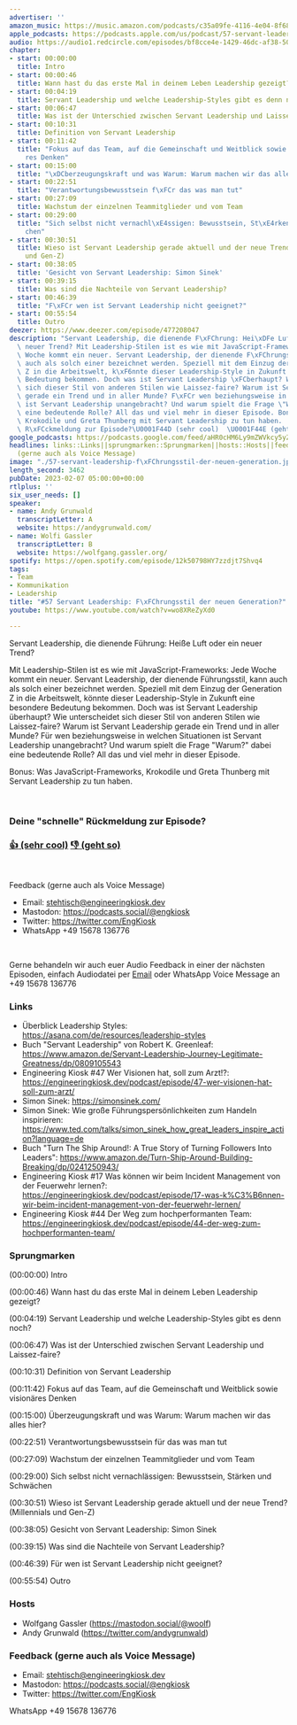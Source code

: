 ```yaml
---
advertiser: ''
amazon_music: https://music.amazon.com/podcasts/c35a09fe-4116-4e04-8f68-77d61b112e46/episodes/aac42988-d496-4ab5-bf61-111fe8fff9cb/engineering-kiosk-57-servant-leadership-f%C3%BChrungsstil-der-neuen-generation
apple_podcasts: https://podcasts.apple.com/us/podcast/57-servant-leadership-f%C3%BChrungsstil-der-neuen-generation/id1603082924?i=1000598385014&uo=4
audio: https://audio1.redcircle.com/episodes/bf8cce4e-1429-46dc-af38-50386761964a/stream.mp3
chapter:
- start: 00:00:00
  title: Intro
- start: 00:00:46
  title: Wann hast du das erste Mal in deinem Leben Leadership gezeigt?
- start: 00:04:19
  title: Servant Leadership und welche Leadership-Styles gibt es denn noch?
- start: 00:06:47
  title: Was ist der Unterschied zwischen Servant Leadership und Laissez-faire?
- start: 00:10:31
  title: Definition von Servant Leadership
- start: 00:11:42
  title: "Fokus auf das Team, auf die Gemeinschaft und Weitblick sowie vision\xE4\
    res Denken"
- start: 00:15:00
  title: "\xDCberzeugungskraft und was Warum: Warum machen wir das alles hier?"
- start: 00:22:51
  title: "Verantwortungsbewusstsein f\xFCr das was man tut"
- start: 00:27:09
  title: Wachstum der einzelnen Teammitglieder und vom Team
- start: 00:29:00
  title: "Sich selbst nicht vernachl\xE4ssigen: Bewusstsein, St\xE4rken und Schw\xE4\
    chen"
- start: 00:30:51
  title: Wieso ist Servant Leadership gerade aktuell und der neue Trend? (Millennials
    und Gen-Z)
- start: 00:38:05
  title: 'Gesicht von Servant Leadership: Simon Sinek'
- start: 00:39:15
  title: Was sind die Nachteile von Servant Leadership?
- start: 00:46:39
  title: "F\xFCr wen ist Servant Leadership nicht geeignet?"
- start: 00:55:54
  title: Outro
deezer: https://www.deezer.com/episode/477208047
description: "Servant Leadership, die dienende F\xFChrung: Hei\xDFe Luft oder ein\
  \ neuer Trend? Mit Leadership-Stilen ist es wie mit JavaScript-Frameworks: Jede\
  \ Woche kommt ein neuer. Servant Leadership, der dienende F\xFChrungsstil, kann\
  \ auch als solch einer bezeichnet werden. Speziell mit dem Einzug der Generation\
  \ Z in die Arbeitswelt, k\xF6nnte dieser Leadership-Style in Zukunft eine besondere\
  \ Bedeutung bekommen. Doch was ist Servant Leadership \xFCberhaupt? Wie unterscheidet\
  \ sich dieser Stil von anderen Stilen wie Laissez-faire? Warum ist Servant Leadership\
  \ gerade ein Trend und in aller Munde? F\xFCr wen beziehungsweise in welchen Situationen\
  \ ist Servant Leadership unangebracht? Und warum spielt die Frage \"Warum?\" dabei\
  \ eine bedeutende Rolle? All das und viel mehr in dieser Episode. Bonus: Was JavaScript-Frameworks,\
  \ Krokodile und Greta Thunberg mit Servant Leadership zu tun haben.  Deine \"schnelle\"\
  \ R\xFCckmeldung zur Episode?\U0001F44D (sehr cool)  \U0001F44E (geht so)"
google_podcasts: https://podcasts.google.com/feed/aHR0cHM6Ly9mZWVkcy5yZWRjaXJjbGUuY29tLzBlY2ZkZmQ3LWZkYTEtNGMzZC05NTE1LTQ3NjcyN2Y5ZGY1ZQ/episode/ZDY4NTgzNmItNzBmMy00N2YzLWJlYTAtODUyYzNlY2MzNDA5?sa=X&ved=2ahUKEwjRvbGD-4L9AhW3j44IHTRKBiwQkfYCegQIARAF
headlines: links::Links||sprungmarken::Sprungmarken||hosts::Hosts||feedback-gerne-auch-als-voice-message::Feedback
  (gerne auch als Voice Message)
image: "./57-servant-leadership-f\xFChrungsstil-der-neuen-generation.jpg"
length_second: 3462
pubDate: 2023-02-07 05:00:00+00:00
rtlplus: ''
six_user_needs: []
speaker:
- name: Andy Grunwald
  transcriptLetter: A
  website: https://andygrunwald.com/
- name: Wolfi Gassler
  transcriptLetter: B
  website: https://wolfgang.gassler.org/
spotify: https://open.spotify.com/episode/12k50798HY7zzdjt7Shvq4
tags:
- Team
- Kommunikation
- Leadership
title: "#57 Servant Leadership: F\xFChrungsstil der neuen Generation?"
youtube: https://www.youtube.com/watch?v=wo8XReZyXd0

---
```

<p>Servant Leadership, die dienende Führung: Heiße Luft oder ein neuer Trend?</p><p>Mit Leadership-Stilen ist es wie mit JavaScript-Frameworks: Jede Woche kommt ein neuer. Servant Leadership, der dienende Führungsstil, kann auch als solch einer bezeichnet werden. Speziell mit dem Einzug der Generation Z in die Arbeitswelt, könnte dieser Leadership-Style in Zukunft eine besondere Bedeutung bekommen. Doch was ist Servant Leadership überhaupt? Wie unterscheidet sich dieser Stil von anderen Stilen wie Laissez-faire? Warum ist Servant Leadership gerade ein Trend und in aller Munde? Für wen beziehungsweise in welchen Situationen ist Servant Leadership unangebracht? Und warum spielt die Frage &#34;Warum?&#34; dabei eine bedeutende Rolle? All das und viel mehr in dieser Episode.</p><p>Bonus: Was JavaScript-Frameworks, Krokodile und Greta Thunberg mit Servant Leadership zu tun haben.</p><p><br></p><h3><strong>Deine &#34;schnelle&#34; Rückmeldung zur Episode?</strong></h3><h3><a href="https://api.openpodcast.dev/feedback/57/upvote" rel="nofollow"><strong>👍</strong> (sehr cool)</a>  <a href="https://api.openpodcast.dev/feedback/57/downvote" rel="nofollow"><strong>👎</strong> (geht so)</a></h3><p><br></p><p>Feedback (gerne auch als Voice Message)</p><ul><li>Email: <a href="mailto:stehtisch@engineeringkiosk.dev" rel="nofollow">stehtisch@engineeringkiosk.dev</a></li><li>Mastodon: <a href="https://podcasts.social/@engkiosk" rel="nofollow">https://podcasts.social/@engkiosk</a></li><li>Twitter: <a href="https://twitter.com/EngKiosk" rel="nofollow">https://twitter.com/EngKiosk</a></li><li>WhatsApp +49 15678 136776</li></ul><p><br></p><p>Gerne behandeln wir auch euer Audio Feedback in einer der nächsten Episoden, einfach Audiodatei per <a href="https://engineeringkiosk.dev/kontakt/">Email</a> oder WhatsApp Voice Message an +49 15678 136776</p><h3 id="links">Links</h3><ul><li>Überblick Leadership Styles: <a href="https://asana.com/de/resources/leadership-styles" rel="nofollow">https://asana.com/de/resources/leadership-styles</a></li><li>Buch &#34;Servant Leadership&#34; von Robert K. Greenleaf: <a href="https://www.amazon.de/Servant-Leadership-Journey-Legitimate-Greatness/dp/0809105543" rel="nofollow">https://www.amazon.de/Servant-Leadership-Journey-Legitimate-Greatness/dp/0809105543</a></li><li>Engineering Kiosk #47 Wer Visionen hat, soll zum Arzt!?: <a href="https://engineeringkiosk.dev/podcast/episode/47-wer-visionen-hat-soll-zum-arzt/">https://engineeringkiosk.dev/podcast/episode/47-wer-visionen-hat-soll-zum-arzt/</a></li><li>Simon Sinek: <a href="https://simonsinek.com/" rel="nofollow">https://simonsinek.com/</a></li><li>Simon Sinek: Wie große Führungspersönlichkeiten zum Handeln inspirieren: <a href="https://www.ted.com/talks/simon_sinek_how_great_leaders_inspire_action?language=de" rel="nofollow">https://www.ted.com/talks/simon_sinek_how_great_leaders_inspire_action?language=de</a></li><li>Buch &#34;Turn The Ship Around!: A True Story of Turning Followers Into Leaders&#34;: <a href="https://www.amazon.de/Turn-Ship-Around-Building-Breaking/dp/0241250943/" rel="nofollow">https://www.amazon.de/Turn-Ship-Around-Building-Breaking/dp/0241250943/</a></li><li>Engineering Kiosk #17 Was können wir beim Incident Management von der Feuerwehr lernen?: <a href="https://engineeringkiosk.dev/podcast/episode/17-was-k%C3%B6nnen-wir-beim-incident-management-von-der-feuerwehr-lernen/">https://engineeringkiosk.dev/podcast/episode/17-was-k%C3%B6nnen-wir-beim-incident-management-von-der-feuerwehr-lernen/</a></li><li>Engineering Kiosk #44 Der Weg zum hochperformanten Team: <a href="https://engineeringkiosk.dev/podcast/episode/44-der-weg-zum-hochperformanten-team/">https://engineeringkiosk.dev/podcast/episode/44-der-weg-zum-hochperformanten-team/</a></li></ul><h3 id="sprungmarken">Sprungmarken</h3><p>(00:00:00) Intro</p><p>(00:00:46) Wann hast du das erste Mal in deinem Leben Leadership gezeigt?</p><p>(00:04:19) Servant Leadership und welche Leadership-Styles gibt es denn noch?</p><p>(00:06:47) Was ist der Unterschied zwischen Servant Leadership und Laissez-faire?</p><p>(00:10:31) Definition von Servant Leadership</p><p>(00:11:42) Fokus auf das Team, auf die Gemeinschaft und Weitblick sowie visionäres Denken</p><p>(00:15:00) Überzeugungskraft und was Warum: Warum machen wir das alles hier?</p><p>(00:22:51) Verantwortungsbewusstsein für das was man tut</p><p>(00:27:09) Wachstum der einzelnen Teammitglieder und vom Team</p><p>(00:29:00) Sich selbst nicht vernachlässigen: Bewusstsein, Stärken und Schwächen</p><p>(00:30:51) Wieso ist Servant Leadership gerade aktuell und der neue Trend? (Millennials und Gen-Z)</p><p>(00:38:05) Gesicht von Servant Leadership: Simon Sinek</p><p>(00:39:15) Was sind die Nachteile von Servant Leadership?</p><p>(00:46:39) Für wen ist Servant Leadership nicht geeignet?</p><p>(00:55:54) Outro</p><h3 id="hosts">Hosts</h3><ul><li>Wolfgang Gassler (<a href="https://mastodon.social/@woolf" rel="nofollow">https://mastodon.social/@woolf</a>)</li><li>Andy Grunwald (<a href="https://twitter.com/andygrunwald" rel="nofollow">https://twitter.com/andygrunwald</a>)</li></ul><h3 id="feedback-gerne-auch-als-voice-message">Feedback (gerne auch als Voice Message)</h3><ul><li>Email: <a href="mailto:stehtisch@engineeringkiosk.dev" rel="nofollow">stehtisch@engineeringkiosk.dev</a></li><li>Mastodon: <a href="https://podcasts.social/@engkiosk" rel="nofollow">https://podcasts.social/@engkiosk</a></li><li>Twitter: <a href="https://twitter.com/EngKiosk" rel="nofollow">https://twitter.com/EngKiosk</a></li></ul><p>WhatsApp +49 15678 136776</p>
